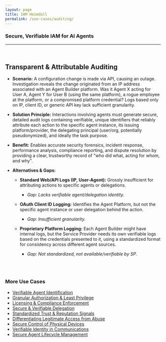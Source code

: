 ```yaml
---
layout: page
title: IAM Heimdall
permalink: /use-cases/auditing/
---
```

### Secure, Verifiable IAM for AI Agents
---

<br>

## Transparent & Attributable Auditing

- **Scenario:** A configuration change is made via API, causing an outage. Investigation reveals the change originated from an IP address associated with an Agent Builder platform. Was it Agent X acting for User A, Agent Y for User B (using the same platform), a rogue employee at the platform, or a compromised platform credential? Logs based only on IP, client ID, or generic API key lack sufficient granularity.
    
- **Solution Principle:** Interactions involving agents must generate secure, detailed audit logs containing verifiable, unique identifiers that reliably attribute each action to the specific agent instance, its issuing platform/provider, the delegating principal (user/org, potentially pseudonymized), and ideally the task purpose.
    
- **Benefit:** Enables accurate security forensics, incident response, performance analysis, compliance reporting, and dispute resolution by providing a clear, trustworthy record of "who did what, acting for whom, and why".
    
- **Alternatives & Gaps:**
    

	- **Standard Web/API Logs (IP, User-Agent):** Grossly insufficient for attributing actions to specific agents or delegations. 
		- *Gap: Lacks verifiable agent/delegation identity.* <br>
    
	- **OAuth Client ID Logging:** Identifies the Agent Platform, but not the specific agent instance or user delegation behind the action. 
		- *Gap: Insufficient granularity.* <br>
    
	- **Proprietary Platform Logging:** Each Agent Builder might have internal logs, but the Service Provider needs its own verifiable logs based on the credentials presented to it, using a standardized format for consistency across different agent sources. 
		- *Gap: Not standardized, not available/verifiable by SP.*




<br><br>

### More Use Cases
- [Verifiable Agent Identification](./IDandAuth.md)
- [Granular Authorization & Least Privilege](./AuthandLeastPrivilege.md)
- [Licensing & Compliance Enforcement](./ComplianceEnforcement.md)
- [Secure & Verifiable Delegation](./delegationofauthority.md)
- [Standardized Trust & Reputation Signals](./TrustSignals.md)
- [Differentiating Legitimate Access from Abuse](./BotAbuse.md)
- [Secure Control of Physical Devices](./PhysicalDevices.md)
- [Verifiable Identity in Communications](./VoiceVerification.md)
- [Secure Agent Lifecycle Management](./LifecycleManagement.md)

